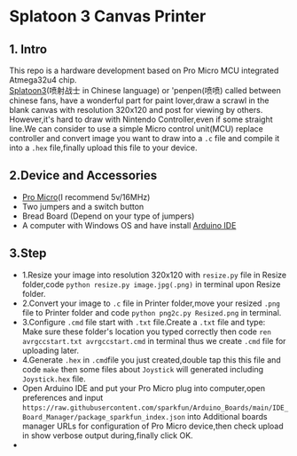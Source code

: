 # Splatoon 3 Canvas Printer
## 1. Intro
This repo is a hardware development based on Pro Micro MCU integrated Atmega32u4 chip.<br>
[Splatoon3](https://en.wikipedia.org/wiki/Splatoon_3)(喷射战士 in Chinese language) or 'penpen(喷喷) called between chinese fans, have a wonderful part for paint lover,draw a scrawl in the blank canvas with resolution 320x120 and post for viewing by others.<br>
However,it's hard to draw with Nintendo Controller,even if some straight line.We can consider to use a simple Micro control unit(MCU) replace controller and convert image you want to draw into a `.c` file and compile it into a `.hex` file,finally upload this file to your device.
## 2.Device and Accessories
* [Pro Micro](https://www.sparkfun.com/products/12640)(I recommend 5v/16MHz)
* Two jumpers and a switch button
* Bread Board (Depend on your type of jumpers)
* A computer with Windows OS and have install [Arduino IDE](https://support.arduino.cc/hc/en-us/articles/360019833020-Download-and-install-Arduino-IDE)
## 3.Step
* 1.Resize your image into resolution 320x120 with `resize.py` file in Resize folder,code `python resize.py image.jpg(.png)` in terminal upon Resize folder.
* 2.Convert your image to `.c` file in Printer folder,move your resized `.png` file to Printer folder and code `python png2c.py Resized.png` in terminal.
* 3.Configure `.cmd` file start with `.txt` file.Create a `.txt` file and type:<br> Make sure these folder's location you typed correctly then code `ren avrgccstart.txt avrgccstart.cmd` in terminal thus we create `.cmd` file for uploading later.
* 4.Generate `.hex` in `.cmd`file you just created,double tap this this file and code `make` then some files about `Joystick` will generated including `Joystick.hex` file.
* Open Arduino IDE and put your Pro Micro plug into computer,open preferences and input `https://raw.githubusercontent.com/sparkfun/Arduino_Boards/main/IDE_Board_Manager/package_sparkfun_index.json` into Additional boards manager URLs for configuration of Pro Micro device,then check upload in show verbose output during,finally click OK.
* 
  

